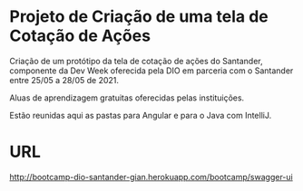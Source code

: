 # Projeto de Criação de uma tela de Cotação de Ações
Criação de um protótipo da tela de cotação de ações do Santander, componente da Dev Week oferecida pela DIO em parceria com o Santander entre 25/05 a 28/05 de 2021.

Aluas de aprendizagem gratuitas oferecidas pelas instituições.

Estão reunidas aqui as pastas para Angular e para o Java com IntelliJ.

# URL
http://bootcamp-dio-santander-gian.herokuapp.com/bootcamp/swagger-ui
